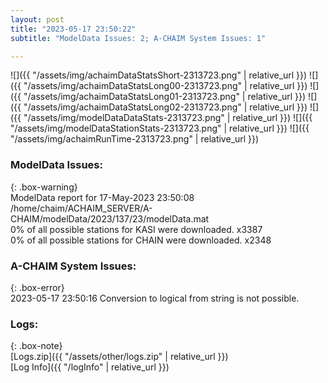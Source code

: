```yaml
---
layout: post
title: "2023-05-17 23:50:22"
subtitle: "ModelData Issues: 2; A-CHAIM System Issues: 1"

---
```


![]({{ "/assets/img/achaimDataStatsShort-2313723.png" | relative_url }})
![]({{ "/assets/img/achaimDataStatsLong00-2313723.png" | relative_url }})
![]({{ "/assets/img/achaimDataStatsLong01-2313723.png" | relative_url }})
![]({{ "/assets/img/achaimDataStatsLong02-2313723.png" | relative_url }})
![]({{ "/assets/img/modelDataDataStats-2313723.png" | relative_url }})
![]({{ "/assets/img/modelDataStationStats-2313723.png" | relative_url }})
![]({{ "/assets/img/achaimRunTime-2313723.png" | relative_url }})


### ModelData Issues:  
  
{: .box-warning}  
 ModelData report for 17-May-2023 23:50:08   
 /home/chaim/ACHAIM_SERVER/A-CHAIM/modelData/2023/137/23/modelData.mat   
 0% of all possible stations for KASI were downloaded. x3387   
 0% of all possible stations for CHAIN were downloaded. x2348   
  
### A-CHAIM System Issues:  
  
{: .box-error}  
2023-05-17 23:50:16 Conversion to logical from string is not possible.  

### Logs:  
  
{: .box-note}  
[Logs.zip]({{ "/assets/other/logs.zip" | relative_url }})  
[Log Info]({{ "/logInfo" | relative_url }})  
